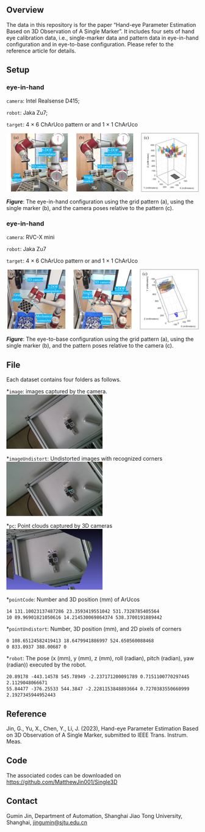 ## Overview
The data in this repository is for the paper “Hand-eye Parameter Estimation Based on 3D Observation of A Single Marker”. It includes four sets of hand eye calibration data, i.e., single-marker data and pattern data in eye-in-hand configuration and in eye-to-base configuration. Please refer to the reference article for details.

## Setup

### eye-in-hand
``camera``: Intel Realsense D415;

``robot``: Jaka Zu7;

``target``: 4 × 6 ChArUco pattern or and 1 × 1 ChArUco

![mainFig](https://github.com/MatthewJin001/3Ddata/blob/main/datasetPic/eyeinhand.png)

**_Figure_**: The eye-in-hand configuration using the grid pattern (a), using the single marker (b), and the camera poses relative to the pattern (c).

### eye-in-hand
``camera``: RVC-X mini

``robot``: Jaka Zu7

``target``: 4 × 6 ChArUco pattern or and 1 × 1 ChArUco

![mainFig](https://github.com/MatthewJin001/3Ddata/blob/main/datasetPic/eyetohand.png)

**_Figure_**: The eye-to-base configuration using the grid pattern (a), using the single marker (b), and the pattern poses relative to the camera (c).

## File
Each dataset contains four folders as follows.

*``image``: images captured by the camera.
<img src="datasetPic/ex1.png" width="50%">

*``imageUndistort``:  Undistorted images with recognized corners
<img src="datasetPic/1_charuco_undistort.png" width="50%">

*``pc``: Point clouds captured by 3D cameras
<img src="datasetPic/PC.PNG" width="50%">

*``pointCode``: Number and 3D position (mm) of ArUcos
```
14 131.10023137487286 23.3593419551042 531.7328785405564
10 89.96901821050616 14.214530069864374 538.3700191889442
```

*``pointUndistort``: Number, 3D position (mm), and 2D pixels of corners
```
0 108.65124582419413 18.6479941886997 524.650560088468
0 833.0937 388.00687 0
```

*``robot``: The pose (x (mm), y (mm), z (mm), roll (radian), pitch (radian), yaw (radian)) executed by the robot. 
```
20.89178 -443.14578 545.78949 -2.237171200091789 0.7151100770297445 2.1129048066671
55.84477 -376.25533 544.3847 -2.2281153848893664 0.7270383550660999 2.1927345944952443
```

## Reference
Jin, G., Yu, X., Chen, Y., Li, J. (2023), Hand-eye Parameter Estimation Based on 3D Observation of A Single Marker, submitted to IEEE Trans. Instrum. Meas.
         
## Code
The  associated  codes can be downloaded on https://github.com/MatthewJin001/Single3D

## Contact

Gumin Jin, Department of Automation, Shanghai Jiao Tong University, Shanghai, jingumin@sjtu.edu.cn


